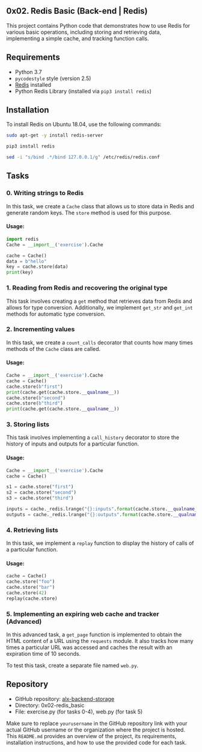 ##  0x02. Redis Basic (Back-end | Redis)
This project contains Python code that demonstrates how to use Redis for various basic operations, including storing and retrieving data, implementing a simple cache, and tracking function calls.

## Requirements

- Python 3.7
- `pycodestyle` style (version 2.5)
- [Redis](https://redis.io/) installed
- Python Redis Library (installed via `pip3 install redis`)

## Installation

To install Redis on Ubuntu 18.04, use the following commands:

```bash
sudo apt-get -y install redis-server
```

```bash
pip3 install redis
```

```bash
sed -i "s/bind .*/bind 127.0.0.1/g" /etc/redis/redis.conf
```

## Tasks

### 0. Writing strings to Redis

In this task, we create a `Cache` class that allows us to store data in Redis and generate random keys. The `store` method is used for this purpose.

#### Usage:

```python
import redis
Cache = __import__('exercise').Cache

cache = Cache()
data = b"hello"
key = cache.store(data)
print(key)
```

### 1. Reading from Redis and recovering the original type

This task involves creating a `get` method that retrieves data from Redis and allows for type conversion. Additionally, we implement `get_str` and `get_int` methods for automatic type conversion.

### 2. Incrementing values

In this task, we create a `count_calls` decorator that counts how many times methods of the `Cache` class are called.

#### Usage:

```python
Cache = __import__('exercise').Cache
cache = Cache()
cache.store(b"first")
print(cache.get(cache.store.__qualname__))
cache.store(b"second")
cache.store(b"third")
print(cache.get(cache.store.__qualname__))
```

### 3. Storing lists

This task involves implementing a `call_history` decorator to store the history of inputs and outputs for a particular function.

#### Usage:

```python
Cache = __import__('exercise').Cache
cache = Cache()

s1 = cache.store("first")
s2 = cache.store("second")
s3 = cache.store("third")

inputs = cache._redis.lrange("{}:inputs".format(cache.store.__qualname__), 0, -1)
outputs = cache._redis.lrange("{}:outputs".format(cache.store.__qualname__), 0, -1)
```

### 4. Retrieving lists

In this task, we implement a `replay` function to display the history of calls of a particular function.

#### Usage:

```python
cache = Cache()
cache.store("foo")
cache.store("bar")
cache.store(42)
replay(cache.store)
```

### 5. Implementing an expiring web cache and tracker (Advanced)

In this advanced task, a `get_page` function is implemented to obtain the HTML content of a URL using the `requests` module. It also tracks how many times a particular URL was accessed and caches the result with an expiration time of 10 seconds.

To test this task, create a separate file named `web.py`.

## Repository

- GitHub repository: [alx-backend-storage](https://github.com/tkirwa/alx-backend-storage)
- Directory: 0x02-redis_basic
- File: exercise.py (for tasks 0-4), web.py (for task 5)

Make sure to replace `yourusername` in the GitHub repository link with your actual GitHub username or the organization where the project is hosted. This `README.md` provides an overview of the project, its requirements, installation instructions, and how to use the provided code for each task.